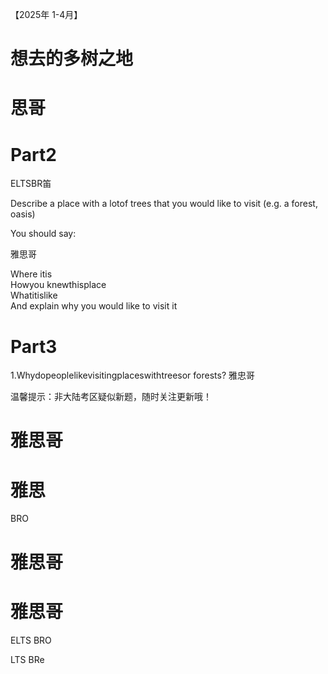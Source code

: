 【2025年 1-4月】  

# 想去的多树之地  

# 思哥  

# Part2  

ELTSBR笛  

Describe a place with a lotof trees that you would like to visit (e.g. a forest, oasis)  

You should say:  

雅思哥  

Where itis   
Howyou knewthisplace   
Whatitislike   
And explain why you would like to visit it  

# Part3  

1.Whydopeoplelikevisitingplaceswithtreesor forests? 雅忠哥  

温馨提示：非大陆考区疑似新题，随时关注更新哦！  

# 雅思哥  

# 雅思  

BRO  

# 雅思哥  

# 雅思哥  

ELTS BRO  

LTS BRe  